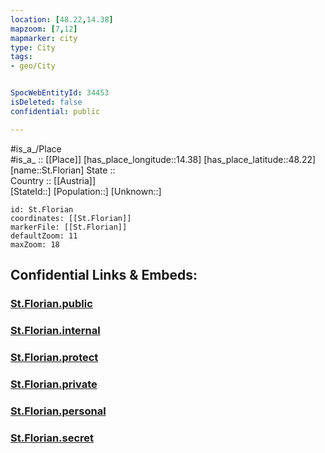 ```yaml
---
location: [48.22,14.38] 
mapzoom: [7,12] 
mapmarker: city 
type: City
tags:
- geo/City


SpocWebEntityId: 34453
isDeleted: false
confidential: public

---
```

#is_a_/Place  
#is_a_ :: [[Place]] 
[has_place_longitude::14.38] 
[has_place_latitude::48.22] 
[name::St.Florian] 
State ::  
Country :: [[Austria]]  
[StateId::] 
[Population::] 
[Unknown::] 


```leaflet
id: St.Florian
coordinates: [[St.Florian]] 
markerFile: [[St.Florian]] 
defaultZoom: 11 
maxZoom: 18
```


## Confidential Links & Embeds: 

### [St.Florian.public](/_public/\Earth\Continent\Europe\Europe~Central\Austria\Austrias_States\Oberösterreich\CitySt.Florian.public.md) 

### [St.Florian.internal](/_internal/\Earth\Continent\Europe\Europe~Central\Austria\Austrias_States\Oberösterreich\CitySt.Florian.internal.md) 

### [St.Florian.protect](/_protect/\Earth\Continent\Europe\Europe~Central\Austria\Austrias_States\Oberösterreich\CitySt.Florian.protect.md) 

### [St.Florian.private](/_private/\Earth\Continent\Europe\Europe~Central\Austria\Austrias_States\Oberösterreich\CitySt.Florian.private.md) 

### [St.Florian.personal](/_personal/\Earth\Continent\Europe\Europe~Central\Austria\Austrias_States\Oberösterreich\CitySt.Florian.personal.md) 

### [St.Florian.secret](/_secret/\Earth\Continent\Europe\Europe~Central\Austria\Austrias_States\Oberösterreich\CitySt.Florian.secret.md)

